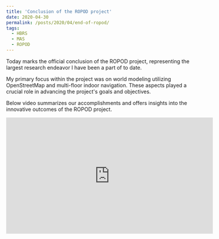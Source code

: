 ```yaml
---
title: 'Conclusion of the ROPOD project'
date: 2020-04-30
permalink: /posts/2020/04/end-of-ropod/
tags:
  - HBRS
  - MAS
  - ROPOD
---
```


Today marks the official conclusion of the ROPOD project, representing the largest research endeavor I have been a part of to date. 

My primary focus within the project was on world modeling utilizing OpenStreetMap and multi-floor indoor navigation. These aspects played a crucial role in advancing the project's goals and objectives.

Below video summarizes our accomplishments and offers insights into the innovative outcomes of the ROPOD project.


<iframe width="560" height="315" src="https://www.youtube.com/embed/aBvui9Fne4s" title="YouTube video player" frameborder="0" allow="accelerometer; autoplay; clipboard-write; encrypted-media; gyroscope; picture-in-picture" allowfullscreen></iframe>